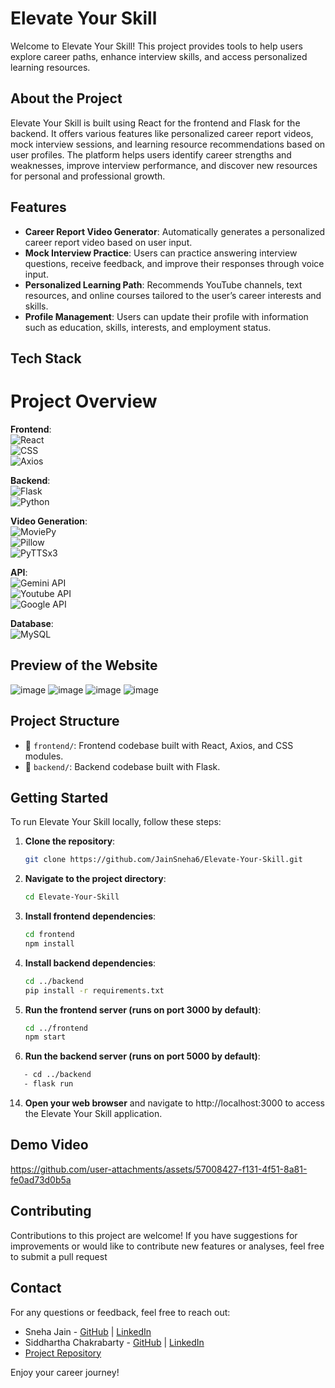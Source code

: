 # Elevate Your Skill

Welcome to Elevate Your Skill! This project provides tools to help users explore career paths, enhance interview skills, and access personalized learning resources.

## About the Project

Elevate Your Skill is built using React for the frontend and Flask for the backend. It offers various features like personalized career report videos, mock interview sessions, and learning resource recommendations based on user profiles. The platform helps users identify career strengths and weaknesses, improve interview performance, and discover new resources for personal and professional growth.

## Features

- **Career Report Video Generator**: Automatically generates a personalized career report video based on user input.
- **Mock Interview Practice**: Users can practice answering interview questions, receive feedback, and improve their responses through voice input.
- **Personalized Learning Path**: Recommends YouTube channels, text resources, and online courses tailored to the user’s career interests and skills.
- **Profile Management**: Users can update their profile with information such as education, skills, interests, and employment status.

## Tech Stack

# Project Overview

**Frontend**:  
![React](https://img.shields.io/badge/React-20232A?style=for-the-badge&logo=react&logoColor=61DAFB)  
![CSS](https://img.shields.io/badge/CSS-1572B6?style=for-the-badge&logo=css3&logoColor=white)  
![Axios](https://img.shields.io/badge/Axios-5A29E4?style=for-the-badge&logo=axios&logoColor=white)  

**Backend**:  
![Flask](https://img.shields.io/badge/Flask-000000?style=for-the-badge&logo=flask&logoColor=white)  
![Python](https://img.shields.io/badge/Python-3776AB?style=for-the-badge&logo=python&logoColor=white)

**Video Generation**:  
![MoviePy](https://img.shields.io/badge/MoviePy-3776AB?style=for-the-badge&logo=python&logoColor=white)  
![Pillow](https://img.shields.io/badge/Pillow-3776AB?style=for-the-badge&logo=python&logoColor=white)  
![PyTTSx3](https://img.shields.io/badge/pyttsx3-3776AB?style=for-the-badge&logo=python&logoColor=white)

**API**:  
![Gemini API](https://img.shields.io/badge/Gemini-00DCFA?style=for-the-badge&logo=gemini&logoColor=white)  
![Youtube API](https://img.shields.io/badge/Youtube-FF0000?style=for-the-badge&logo=youtube&logoColor=white)  
![Google API](https://img.shields.io/badge/Google-4285F4?style=for-the-badge&logo=google&logoColor=white)  

**Database**:  
![MySQL](https://img.shields.io/badge/MySQL-4479A1?style=for-the-badge&logo=mysql&logoColor=white)



## Preview of the Website

![image](https://github.com/user-attachments/assets/9e4d6ac2-64f1-4ce4-98f9-2fbd20da5d00)
![image](https://github.com/user-attachments/assets/cfe1c355-9603-4318-98a1-3a1932c3077c)
![image](https://github.com/user-attachments/assets/d47f65b5-e9ae-42b6-85bf-2be79b9b0e3d)
![image](https://github.com/user-attachments/assets/19c06b14-e07f-468a-9233-0bb82f84cdf8)






## Project Structure
- 📁 `frontend/`: Frontend codebase built with React, Axios, and CSS modules.
- 📁 `backend/`: Backend codebase built with Flask.

## Getting Started

To run Elevate Your Skill locally, follow these steps:

1. **Clone the repository**:  
   ```bash
   git clone https://github.com/JainSneha6/Elevate-Your-Skill.git
   ```

2. **Navigate to the project directory**:
   ```bash
   cd Elevate-Your-Skill
   ```
3. **Install frontend dependencies**:
   ```bash
   cd frontend
   npm install
   ```                
10. **Install backend dependencies**:
    ```bash
    cd ../backend
    pip install -r requirements.txt
    ```
12. **Run the frontend server (runs on port 3000 by default)**:
    ```bash
    cd ../frontend
    npm start
    ```
13. **Run the backend server (runs on port 5000 by default)**:
   ```bash
      - cd ../backend
      - flask run
   ```
14. **Open your web browser** and navigate to http://localhost:3000 to access the Elevate Your Skill application.

## Demo Video

https://github.com/user-attachments/assets/57008427-f131-4f51-8a81-fe0ad73d0b5a


## Contributing

Contributions to this project are welcome! If you have suggestions for improvements or would like to contribute new features or analyses, feel free to submit a pull request

## Contact

For any questions or feedback, feel free to reach out:

- Sneha Jain - [GitHub](https://github.com/JainSneha6) | [LinkedIn](https://www.linkedin.com/in/sneha-jain-473357261/)
- Siddhartha Chakrabarty - [GitHub](https://github.com/SiddharthaChakrabarty) | [LinkedIn](https://www.linkedin.com/in/siddharthachakrabarty)
- [Project Repository](https://github.com/JainSneha6/Elevate-Your-Skill)

Enjoy your career journey!

